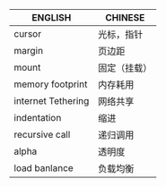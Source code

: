 | ENGLISH            | CHINESE      |
| ------------------ | ------------ |
| cursor             | 光标，指针   |
| margin             | 页边距       |
| mount              | 固定（挂载） |
| memory footprint   | 内存耗用     |
| internet Tethering | 网络共享     |
| indentation        | 缩进         |
| recursive call     | 递归调用     |
| alpha              | 透明度       |
| load banlance      | 负载均衡     | 
